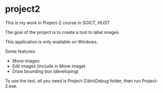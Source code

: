 # project2
This is my work in Project-2 course in SOICT, HUST

The goal of the project is to create a tool to label images

This application is only available on Windows.

Some features:
- Move images
- Edit images (include in Move image)
- Draw bounding box (developing)

To use the tool, all you need is Project-2\bin\Debug folder, then run Project-2.exe.
